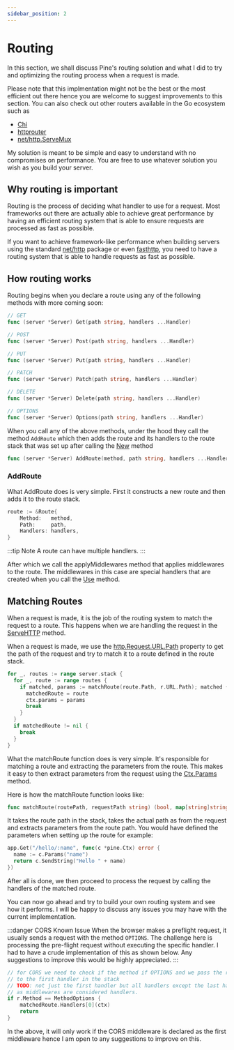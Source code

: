 ```yaml
---
sidebar_position: 2
---
```


# Routing

In this section, we shall discuss Pine's routing solution and what I did to try and optimizing the routing process when a request is made.

Please note that this implmentation might not be the best or the most efficient out there hence you are welcome to suggest improvements to this section. You can also check out other routers available in the Go ecosystem such as

- [Chi](https://github.com/go-chi/chi)
- [httprouter](https://github.com/julienschmidt/httprouter)
- [net/http.ServeMux](https://pkg.go.dev/net/http@master#ServeMux)

My solution is meant to be simple and easy to understand with no compromises on performance. You are free to use whatever solution you wish as you build your server.

## Why routing is important

Routing is the process of deciding what handler to use for a request. Most frameworks out there are actually able to achieve great performance by having an efficient routing system that is able to ensure requests are processed as fast as possible.

If you want to achieve framework-like performance when building servers using the standard [net/http](https://pkg.go.dev/net/http) package or even [fasthttp](https://github.com/valyala/fasthttp), you need to have a routing system that is able to handle requests as fast as possible.

## How routing works

Routing begins when you declare a route using any of the following methods with more coming soon:

```go
// GET
func (server *Server) Get(path string, handlers ...Handler)

// POST
func (server *Server) Post(path string, handlers ...Handler)

// PUT
func (server *Server) Put(path string, handlers ...Handler)

// PATCH
func (server *Server) Patch(path string, handlers ...Handler)

// DELETE
func (server *Server) Delete(path string, handlers ...Handler)

// OPTIONS
func (server *Server) Options(path string, handlers ...Handler)

```

When you call any of the above methods, under the hood they call the method `AddRoute` which then adds the route and its handlers to the route stack that was set up after calling the [New](./server.md#start) method

```go
func (server *Server) AddRoute(method, path string, handlers ...Handler)
```

### AddRoute

What AddRoute does is very simple. First it constructs a new route and then adds it to the route stack.

```go
route := &Route{
    Method:   method,
    Path:     path,
    Handlers: handlers,
}
```

:::tip Note
A route can have multiple handlers.
:::

After which we call the applyMiddlewares method that applies middlewares to the route. The middlewares in this case are special handlers that are created when you call the [Use](./server.md#use) method.

## Matching Routes

When a request is made, it is the job of the routing system to match the request to a route. This happens when we are handling the request in the [ServeHTTP](./server.md#servehttp) method.

When a request is made, we use the [http.Request.URL.Path](https://pkg.go.dev/net/url#URL) property to get the path of the request and try to match it to a route defined in the route stack.

```go
for _, routes := range server.stack {
  for _, route := range routes {
    if matched, params := matchRoute(route.Path, r.URL.Path); matched {
      matchedRoute = route
      ctx.params = params
      break
    }
  }
  if matchedRoute != nil {
    break
  }
}
```

What the matchRoute function does is very simple. It's responsible for matching a route and extracting the parameters from the route. This makes it easy to then extract parameters from the request using the [Ctx.Params](/docs/Guide%20-%20Basics//ctx.md#params-1) method.

Here is how the matchRoute function looks like:

```go
func matchRoute(routePath, requestPath string) (bool, map[string]string)
```

It takes the route path in the stack, takes the actual path as from the request and extracts parameters from the route path. You would have defined the parameters when setting up the route for example:

```go
app.Get("/hello/:name", func(c *pine.Ctx) error {
  name := c.Params("name")
  return c.SendString("Hello " + name)
})
```

After all is done, we then proceed to process the request by calling the handlers of the matched route.

You can now go ahead and try to build your own routing system and see how it performs. I will be happy to discuss any issues you may have with the current implementation.

:::danger CORS Known Issue
When the browser makes a preflight request, it usually sends a request with the method `OPTIONS`. The challenge here is processing the pre-flight request without executing the specific handler. I had to have a crude implementation of this as shown below. Any suggestions to improve this would be highly appreciated.
:::

```go
// for CORS we need to check if the method if OPTIONS and we pass the request
// to the first handler in the stack
// TODO: not just the first handler but all handlers except the last handler
// as middlewares are considered handlers.
if r.Method == MethodOptions {
    matchedRoute.Handlers[0](ctx)
    return
}
```

In the above, it will only work if the CORS middleware is declared as the first middleware hence I am open to any suggestions to improve on this.
